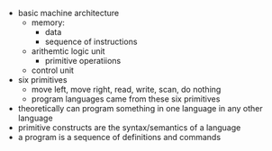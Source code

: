 - basic machine architecture
  - memory:
    - data
    - sequence of instructions
  - arithemtic logic unit
    - primitive operatiions
  - control unit
- six primitives
  - move left, move right, read, write, scan, do nothing
  - program languages came from these six primitives
- theoretically can program something in one language in any other language
- primitive constructs are the syntax/semantics of a language
- a program is a sequence of definitions and commands
